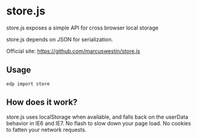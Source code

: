 store.js
========

store.js exposes a simple API for cross browser local storage

store.js depends on JSON for serialization.

Official site: https://github.com/marcuswestin/store.js

Usage
------

    edp import store

How does it work?
------------------
store.js uses localStorage when available, and falls back on the userData behavior in IE6 and IE7. No flash to slow down your page load. No cookies to fatten your network requests.
